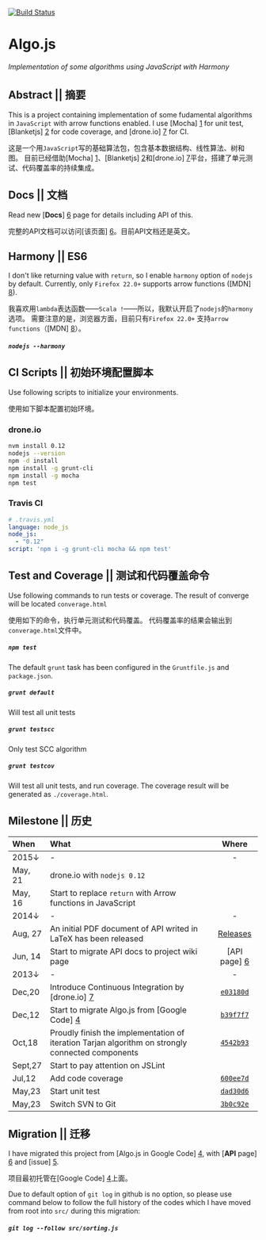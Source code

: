 [![Build Status](https://drone.io/github.com/scotv/algo-js/status.png)](https://drone.io/github.com/scotv/algo-js/latest)

# Algo.js
###### _Implementation of some algorithms using JavaScript with Harmony_

## Abstract || 摘要
This is a project containing implementation of some fudamental algorithms in `JavaScript` with arrow functions enabled. 
I use [Mocha] [1] for unit test, [Blanketjs] [2] for code coverage, and [drone.io] [7] for CI.

这是一个用`JavaScript`写的基础算法包，包含基本数据结构、线性算法、树和图。
目前已经借助[Mocha] [1]、[Blanketjs] [2]和[drone.io] [7]平台，搭建了单元测试、代码覆盖率的持续集成。

## Docs || 文档
Read new [__Docs__] [6] page for details including API of this.

完整的API文档可以访问[该页面] [6]。目前API文档还是英文。

## Harmony || ES6
I don't like returning value with `return`, so I enable `harmony` option of `nodejs` by default.
Currently, only `Firefox 22.0+` supports arrow functions ([MDN] [8]).

我喜欢用`lambda`表达函数——`Scala !`——所以，我默认开启了`nodejs`的`harmony`选项。
需要注意的是，浏览器方面，目前只有`Firefox 22.0+` 支持`arrow functions`（[MDN] [8]）。

##### `nodejs --harmony`

## CI Scripts || 初始环境配置脚本
Use following scripts to initialize your environments.

使用如下脚本配置初始环境。

### drone.io
```bash
nvm install 0.12
nodejs --version
npm -d install
npm install -g grunt-cli
npm install -g mocha
npm test
```
### Travis CI
```yml
# .travis.yml
language: node_js
node_js:
  - "0.12"
script: 'npm i -g grunt-cli mocha && npm test'
```

## Test and Coverage || 测试和代码覆盖命令
Use following commands to run tests or coverage.
The result of converge will be located `converage.html`

使用如下的命令，执行单元测试和代码覆盖。
代码覆盖率的结果会输出到`converage.html`文件中。

##### `npm test`
The default `grunt` task has been configured in the `Gruntfile.js` and `package.json`.

##### `grunt default`
Will test all unit tests

##### `grunt testscc`
Only test SCC algorithm

##### `grunt testcov`
Will test all unit tests, and run coverage. The coverage result will be generated as `./coverage.html`.

## Milestone || 历史
When | What | Where
:-------|:---------|:-------:
 2015&darr; | - | -
 May, 21 | drone.io with `nodejs 0.12` |
 May, 16 | Start to replace `return` with Arrow functions in JavaScript | 
 2014&darr; | - | -
 Aug, 27 | An initial PDF document of API writed in LaTeX has been released | [Releases](https://github.com/scotv/algo-wiki/releases)
 Jun, 14 | Start to migrate API docs to project wiki page | [API page] [6]
 2013&darr; | - | -
 Dec,20 | Introduce Continuous Integration by [drone.io] [7]| [`e03180d`](https://github.com/scotv/algo-js/commit/e03180df15)
 Dec,12 | Start to migrate Algo.js from [Google Code] [4] | [`b39f7f7`](https://github.com/scotv/algo-js/commit/b39f7f78ab)
 Oct,18 | Proudly finish the implementation of iteration Tarjan algorithm on strongly connected components | [`4542b93`](https://github.com/scotv/algo-js/commit/4542b937d827)
 Sept,27 | Start to pay attention on JSLint | 
 Jul,12 | Add code coverage | [`600ee7d`](https://github.com/scotv/algo-js/commit/600ee7d899d2)
 May,23 | Start unit test | [`dad30d6`](https://github.com/scotv/algo-js/commit/dad30d64ad70)
 May,23 | Switch SVN to Git | [`3b0c92e`](https://github.com/scotv/algo-js/commit/3b0c92e3b173)

## Migration || 迁移
I have migrated this project from [Algo.js in Google Code] [4], with [__API__ page] [6] and [issue] [5].

项目最初托管在[Google Code] [4]上面。

Due to default option of `git log` in github is no option, 
so please use command below to follow the full history of the codes 
which I have moved from root into `src/` during this migration:

##### `git log --follow src/sorting.js`

[1]: http://mochajs.org/ "Mocha.js"
[2]: http://blanketjs.org/ "Blanket.js"
[3]: http://www.ecmascript.org/  "ECMA-262"
[4]: https://code.google.com/p/algo-js "Algo.js"
[5]: https://github.com/scotv/algo-js/issues "Issues"
[6]: http://scotv.github.io/algo-wiki "Wiki"
[7]: https://drone.io/github.com/scotv/algo-js "drone.io"
[8]: https://developer.mozilla.org/en-US/docs/Web/JavaScript/Reference/Functions/Arrow_functions#Browser_compatibility "Arrow functions"
